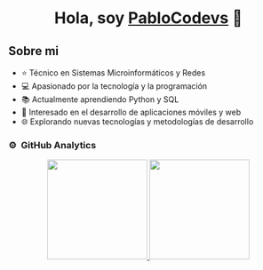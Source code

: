 <div align="center">
  <h1 align="center">Hola, soy <a href="#">PabloCodevs</a> 👋</h1>
</div>

## Sobre mi

- ⭐ Técnico en Sistemas Microinformáticos y Redes
- 💻 Apasionado por la tecnología y la programación
- 📚 Actualmente aprendiendo Python y SQL
- 🔧 Interesado en el desarrollo de aplicaciones móviles y web
- 🌐 Explorando nuevas tecnologías y metodologías de desarrollo

### ⚙️ &nbsp;GitHub Analytics

<p align="center">
<a href="https://github.com/PabloCodevs">
  <img height="180em" src="https://github-readme-stats-eight-theta.vercel.app/api?username=PabloCodevs&show_icons=true&theme=algolia&include_all_commits=true&count_private=true"/>
  <img height="180em" src="https://github-readme-stats-eight-theta.vercel.app/api/top-langs/?username=PabloCodevs&layout=compact&langs_count=8&theme=algolia"/>
</a>
</p>
